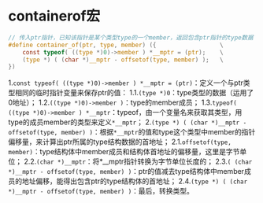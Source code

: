 # containerof宏
```c
// 传入ptr指针，已知该指针是某个类型type的一个member，返回包含ptr指针的type数据
#define container_of(ptr, type, member) ({                  \
    const typeof( ((type *)0)->member ) *__mptr = (ptr);    \
    (type *) ( (char *)__mptr - offsetof(type, member) );   \
})
```
1.`const typeof( ((type *)0)->member ) *__mptr = (ptr)`：定义一个与ptr类型相同的临时指针变量来保存ptr的值：
1.1.`(type *)0`：type类型的数据（运用了0地址）；
1.2.`((type *)0)->member )`：type的member成员；
1.3.`typeof( ((type *)0)->member ) *__mptr`：typeof，由一个变量名来获取其类型，用type的成员member的类型来定义`*__mptr`；
2.`(type *) ( (char *)__mptr - offsetof(type, member) )`：根据`*__mptr`的值和type这个类型中member的指针偏移量，来计算出ptr所属的type结构数据的首地址；
2.1.`offsetof(type, member)`：type结构体中member成员和结构体首地址的偏移量，这里是字节单位；
2.2.`(char *)__mptr`：将*__mptr指针转换为字节单位长度的；
2.3.`( (char *)__mptr - offsetof(type, member) )`：ptr的值减去type结构体中member成员的地址偏移，能得出包含ptr的type结构体的首地址；
2.4.`(type *) ( (char *)__mptr - offsetof(type, member) )`：最后，转换类型。

